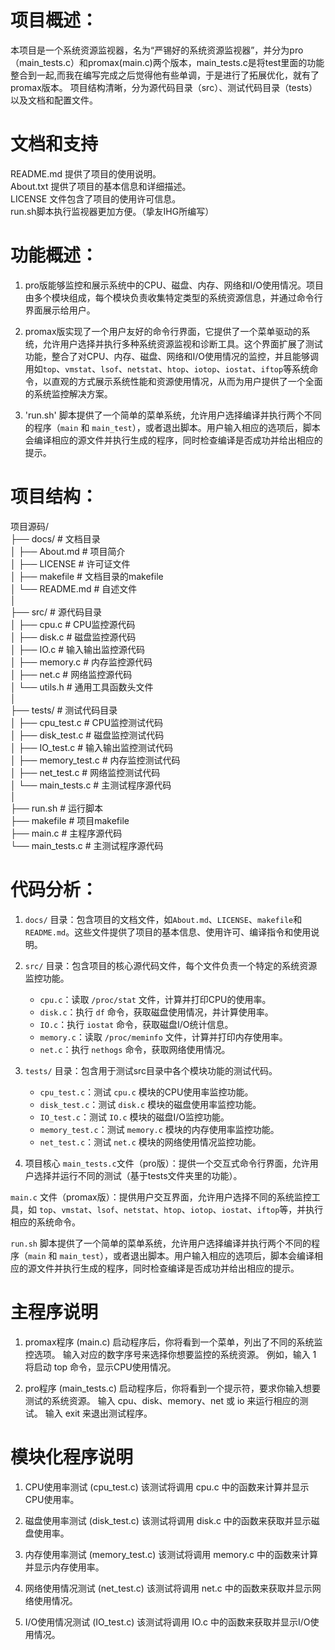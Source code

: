 # 项目概述：
本项目是一个系统资源监视器，名为“严锡好的系统资源监视器”，并分为pro（main_tests.c）和promax(main.c)两个版本，main_tests.c是将test里面的功能整合到一起,而我在编写完成之后觉得他有些单调，于是进行了拓展优化，就有了promax版本。
项目结构清晰，分为源代码目录（src）、测试代码目录（tests）以及文档和配置文件。

# 文档和支持
README.md 提供了项目的使用说明。<br>
About.txt 提供了项目的基本信息和详细描述。<br>
LICENSE 文件包含了项目的使用许可信息。<br>
run.sh脚本执行监视器更加方便。（挚友IHG所编写）<br>

# 功能概述：
1. pro版能够监控和展示系统中的CPU、磁盘、内存、网络和I/O使用情况。项目由多个模块组成，每个模块负责收集特定类型的系统资源信息，并通过命令行界面展示给用户。<br>

2. promax版实现了一个用户友好的命令行界面，它提供了一个菜单驱动的系统，允许用户选择并执行多种系统资源监视和诊断工具。这个界面扩展了测试功能，整合了对CPU、内存、磁盘、网络和I/O使用情况的监控，并且能够调用如`top`、`vmstat`、`lsof`、`netstat`、`htop`、`iotop`、`iostat`、`iftop`等系统命令，以直观的方式展示系统性能和资源使用情况，从而为用户提供了一个全面的系统监控解决方案。<br>

3. 'run.sh' 脚本提供了一个简单的菜单系统，允许用户选择编译并执行两个不同的程序（`main` 和 `main_test`），或者退出脚本。用户输入相应的选项后，脚本会编译相应的源文件并执行生成的程序，同时检查编译是否成功并给出相应的提示。<br>


# 项目结构：
项目源码/    <br>
├── docs/                     # 文档目录  <br>
│   ├── About.md             # 项目简介<br>
│   ├── LICENSE              # 许可证文件<br>
│   ├── makefile             # 文档目录的makefile   <br>
│   └── README.md            # 自述文件<br>
│<br>
├── src/                      # 源代码目录<br>
│   ├── cpu.c                # CPU监控源代码<br>
│   ├── disk.c               # 磁盘监控源代码<br>
│   ├── IO.c                 # 输入输出监控源代码<br>
│   ├── memory.c             # 内存监控源代码<br>
│   ├── net.c                # 网络监控源代码<br>
│   └── utils.h              # 通用工具函数头文件<br>
│<br>
├── tests/                    # 测试代码目录<br>
│   ├── cpu_test.c           # CPU监控测试代码<br>
│   ├── disk_test.c          # 磁盘监控测试代码<br>
│   ├── IO_test.c            # 输入输出监控测试代码<br>
│   ├── memory_test.c        # 内存监控测试代码<br>
│   ├── net_test.c           # 网络监控测试代码<br>
│   └── main_tests.c         # 主测试程序源代码<br>
│<br>
├── run.sh                    # 运行脚本<br>
├── makefile                  # 项目makefile<br>
├── main.c                    # 主程序源代码<br>
└── main_tests.c              # 主测试程序源代码<br>



# 代码分析：
1. `docs/` 目录：包含项目的文档文件，如`About.md`、`LICENSE`、`makefile`和`README.md`。这些文件提供了项目的基本信息、使用许可、编译指令和使用说明。

2. `src/` 目录：包含项目的核心源代码文件，每个文件负责一个特定的系统资源监控功能。
   - `cpu.c`：读取 `/proc/stat` 文件，计算并打印CPU的使用率。
   - `disk.c`：执行 `df` 命令，获取磁盘使用情况，并计算使用率。
   - `IO.c`：执行 `iostat` 命令，获取磁盘I/O统计信息。
   - `memory.c`：读取 `/proc/meminfo` 文件，计算并打印内存使用率。
   - `net.c`：执行 `nethogs` 命令，获取网络使用情况。

3. `tests/` 目录：包含用于测试src目录中各个模块功能的测试代码。
   - `cpu_test.c`：测试 `cpu.c` 模块的CPU使用率监控功能。
   - `disk_test.c`：测试 `disk.c` 模块的磁盘使用率监控功能。
   - `IO_test.c`：测试 `IO.c` 模块的磁盘I/O监控功能。
   - `memory_test.c`：测试 `memory.c` 模块的内存使用率监控功能。
   - `net_test.c`：测试 `net.c` 模块的网络使用情况监控功能。

4. 项目核心
`main_tests.c`文件（pro版）：提供一个交互式命令行界面，允许用户选择并运行不同的测试（基于tests文件夹里的功能）。

`main.c` 文件（promax版）：提供用户交互界面，允许用户选择不同的系统监控工具，如 `top`、`vmstat`、`lsof`、`netstat`、`htop`、`iotop`、`iostat`、`iftop`等，并执行相应的系统命令。

`run.sh` 脚本提供了一个简单的菜单系统，允许用户选择编译并执行两个不同的程序（`main` 和 `main_test`），或者退出脚本。用户输入相应的选项后，脚本会编译相应的源文件并执行生成的程序，同时检查编译是否成功并给出相应的提示。

# 主程序说明
1. promax程序 (main.c)
启动程序后，你将看到一个菜单，列出了不同的系统监控选项。
输入对应的数字序号来选择你想要监控的系统资源。
例如，输入 1 将启动 top 命令，显示CPU使用情况。

2. pro程序 (main_tests.c)
启动程序后，你将看到一个提示符，要求你输入想要测试的系统资源。
输入 cpu、disk、memory、net 或 io 来运行相应的测试。
输入 exit 来退出测试程序。

# 模块化程序说明
1. CPU使用率测试 (cpu_test.c)
该测试将调用 cpu.c 中的函数来计算并显示CPU使用率。

2. 磁盘使用率测试 (disk_test.c)
该测试将调用 disk.c 中的函数来获取并显示磁盘使用率。

3. 内存使用率测试 (memory_test.c)
该测试将调用 memory.c 中的函数来计算并显示内存使用率。

4. 网络使用情况测试 (net_test.c)
该测试将调用 net.c 中的函数来获取并显示网络使用情况。

5. I/O使用情况测试 (IO_test.c)
该测试将调用 IO.c 中的函数来获取并显示I/O使用情况。
